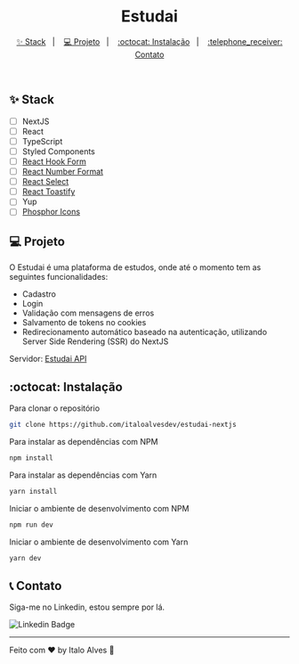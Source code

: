 <h1 align='center'>
  Estudai
</h1>

<p align="center">
  <a href="#-stack">✨ Stack</a>&nbsp;&nbsp;&nbsp;|&nbsp;&nbsp;&nbsp;
  <a href="#-projeto">💻 Projeto</a>&nbsp;&nbsp;&nbsp;|&nbsp;&nbsp;&nbsp;
  <a href="#octocat-instalação">:octocat: Instalação</a>&nbsp;&nbsp;&nbsp;|&nbsp;&nbsp;&nbsp;
  <a href="#telephone_receiver-contato">:telephone_receiver:  Contato</a>
</p>

<br />

## ✨ Stack

- [ ] NextJS
- [ ] React
- [ ] TypeScript
- [ ] Styled Components
- [ ] [React Hook Form](https://react-hook-form.com/)
- [ ] [React Number Format](https://github.com/s-yadav/react-number-format)
- [ ] [React Select](https://react-select.com/home)
- [ ] [React Toastify](https://fkhadra.github.io/react-toastify/introduction)
- [ ] Yup
- [ ] [Phosphor Icons](https://phosphoricons.com/)

## 💻 Projeto

O Estudai é uma plataforma de estudos, onde até o momento tem as seguintes funcionalidades:
- Cadastro
- Login
- Validação com mensagens de erros
- Salvamento de tokens no cookies
- Redirecionamento automático baseado na autenticação, utilizando Server Side Rendering (SSR) do NextJS

Servidor: [Estudai API](https://github.com/italoalvesdev/estudai-prisma)

## :octocat: Instalação

Para clonar o repositório

```sh
git clone https://github.com/italoalvesdev/estudai-nextjs
```

Para instalar as dependências com NPM

```sh
npm install
```

Para instalar as dependências com Yarn

```sh
yarn install
```

Iniciar o ambiente de desenvolvimento com NPM

```sh
npm run dev
```

Iniciar o ambiente de desenvolvimento com Yarn

```sh
yarn dev
```

## :telephone_receiver: Contato

Siga-me no Linkedin, estou sempre por lá.

![Linkedin Badge](https://img.shields.io/badge/-Italo%20Alves-6633cc?style=flat-square&logo=Linkedin&logoColor=white&link=https://www.linkedin.com/in/italo-alvess/)

---
Feito com ♥ by Italo Alves :wave: